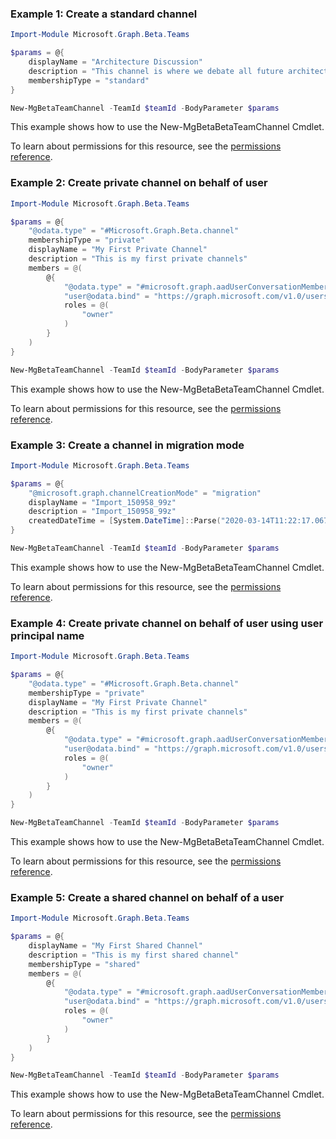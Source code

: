 ### Example 1: Create a standard channel

```powershellImport-Module Microsoft.Graph.Beta.Teams

$params = @{
	displayName = "Architecture Discussion"
	description = "This channel is where we debate all future architecture plans"
	membershipType = "standard"
}

New-MgBetaTeamChannel -TeamId $teamId -BodyParameter $params
```
This example shows how to use the New-MgBetaBetaTeamChannel Cmdlet.
To learn about permissions for this resource, see the [permissions reference](/graph/permissions-reference).

### Example 2: Create private channel on behalf of user

```powershellImport-Module Microsoft.Graph.Beta.Teams

$params = @{
	"@odata.type" = "#Microsoft.Graph.Beta.channel"
	membershipType = "private"
	displayName = "My First Private Channel"
	description = "This is my first private channels"
	members = @(
		@{
			"@odata.type" = "#microsoft.graph.aadUserConversationMember"
			"user@odata.bind" = "https://graph.microsoft.com/v1.0/users('62855810-484b-4823-9e01-60667f8b12ae')"
			roles = @(
				"owner"
			)
		}
	)
}

New-MgBetaTeamChannel -TeamId $teamId -BodyParameter $params
```
This example shows how to use the New-MgBetaBetaTeamChannel Cmdlet.
To learn about permissions for this resource, see the [permissions reference](/graph/permissions-reference).

### Example 3: Create a channel in migration mode

```powershellImport-Module Microsoft.Graph.Beta.Teams

$params = @{
	"@microsoft.graph.channelCreationMode" = "migration"
	displayName = "Import_150958_99z"
	description = "Import_150958_99z"
	createdDateTime = [System.DateTime]::Parse("2020-03-14T11:22:17.067Z")
}

New-MgBetaTeamChannel -TeamId $teamId -BodyParameter $params
```
This example shows how to use the New-MgBetaBetaTeamChannel Cmdlet.
To learn about permissions for this resource, see the [permissions reference](/graph/permissions-reference).

### Example 4: Create private channel on behalf of user using user principal name

```powershellImport-Module Microsoft.Graph.Beta.Teams

$params = @{
	"@odata.type" = "#Microsoft.Graph.Beta.channel"
	membershipType = "private"
	displayName = "My First Private Channel"
	description = "This is my first private channels"
	members = @(
		@{
			"@odata.type" = "#microsoft.graph.aadUserConversationMember"
			"user@odata.bind" = "https://graph.microsoft.com/v1.0/users('jacob@contoso.com')"
			roles = @(
				"owner"
			)
		}
	)
}

New-MgBetaTeamChannel -TeamId $teamId -BodyParameter $params
```
This example shows how to use the New-MgBetaBetaTeamChannel Cmdlet.
To learn about permissions for this resource, see the [permissions reference](/graph/permissions-reference).

### Example 5: Create a shared channel on behalf of a user

```powershellImport-Module Microsoft.Graph.Beta.Teams

$params = @{
	displayName = "My First Shared Channel"
	description = "This is my first shared channel"
	membershipType = "shared"
	members = @(
		@{
			"@odata.type" = "#microsoft.graph.aadUserConversationMember"
			"user@odata.bind" = "https://graph.microsoft.com/v1.0/users('7640023f-fe43-573f-9ff4-84a9efe4acd6')"
			roles = @(
				"owner"
			)
		}
	)
}

New-MgBetaTeamChannel -TeamId $teamId -BodyParameter $params
```
This example shows how to use the New-MgBetaBetaTeamChannel Cmdlet.
To learn about permissions for this resource, see the [permissions reference](/graph/permissions-reference).

